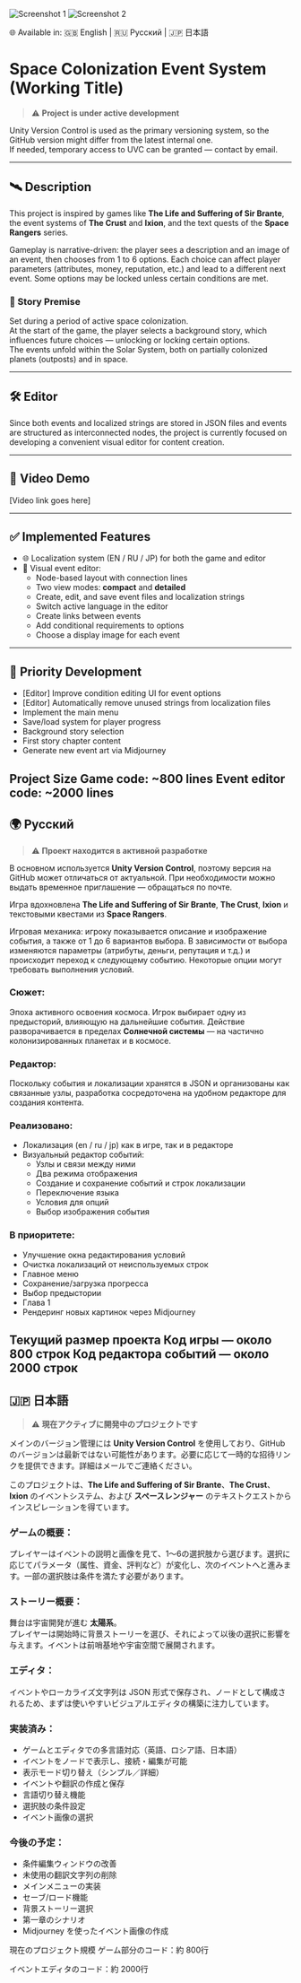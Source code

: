 ![Screenshot 1](screenshots/screenshot1.png)
![Screenshot 2](screenshots/screenshot2.png)

🌐 Available in: 🇬🇧 English | 🇷🇺 Русский | 🇯🇵 日本語

# Space Colonization Event System (Working Title)

> ⚠️ **Project is under active development**

Unity Version Control is used as the primary versioning system, so the GitHub version might differ from the latest internal one.  
If needed, temporary access to UVC can be granted — contact by email.

---

## 🛰️ Description

This project is inspired by games like **The Life and Suffering of Sir Brante**, the event systems of **The Crust** and **Ixion**, and the text quests of the **Space Rangers** series.

Gameplay is narrative-driven: the player sees a description and an image of an event, then chooses from 1 to 6 options. Each choice can affect player parameters (attributes, money, reputation, etc.) and lead to a different next event. Some options may be locked unless certain conditions are met.

### 🌌 Story Premise

Set during a period of active space colonization.  
At the start of the game, the player selects a background story, which influences future choices — unlocking or locking certain options.  
The events unfold within the Solar System, both on partially colonized planets (outposts) and in space.

---

## 🛠️ Editor

Since both events and localized strings are stored in JSON files and events are structured as interconnected nodes, the project is currently focused on developing a convenient visual editor for content creation.

---

## 🎥 Video Demo

[Video link goes here]

---

## ✅ Implemented Features

- 🌐 Localization system (EN / RU / JP) for both the game and editor
- 🧩 Visual event editor:
  - Node-based layout with connection lines
  - Two view modes: **compact** and **detailed**
  - Create, edit, and save event files and localization strings
  - Switch active language in the editor
  - Create links between events
  - Add conditional requirements to options
  - Choose a display image for each event

---

## 🚧 Priority Development

- [Editor] Improve condition editing UI for event options
- [Editor] Automatically remove unused strings from localization files
- Implement the main menu
- Save/load system for player progress
- Background story selection
- First story chapter content
- Generate new event art via Midjourney

Project Size
Game code: ~800 lines
Event editor code: ~2000 lines
---

## 🌍 Русский

> ⚠️ **Проект находится в активной разработке**

В основном используется **Unity Version Control**, поэтому версия на GitHub может отличаться от актуальной. При необходимости можно выдать временное приглашение — обращаться по почте.

Игра вдохновлена **The Life and Suffering of Sir Brante**, **The Crust**, **Ixion** и текстовыми квестами из **Space Rangers**.

Игровая механика: игроку показывается описание и изображение события, а также от 1 до 6 вариантов выбора. В зависимости от выбора изменяются параметры (атрибуты, деньги, репутация и т.д.) и происходит переход к следующему событию. Некоторые опции могут требовать выполнения условий.

### Сюжет:

Эпоха активного освоения космоса. Игрок выбирает одну из предысторий, влияющую на дальнейшие события. Действие разворачивается в пределах **Солнечной системы** — на частично колонизированных планетах и в космосе.

### Редактор:

Поскольку события и локализации хранятся в JSON и организованы как связанные узлы, разработка сосредоточена на удобном редакторе для создания контента.

### Реализовано:

- Локализация (en / ru / jp) как в игре, так и в редакторе
- Визуальный редактор событий:
  - Узлы и связи между ними
  - Два режима отображения
  - Создание и сохранение событий и строк локализации
  - Переключение языка
  - Условия для опций
  - Выбор изображения события

### В приоритете:

- Улучшение окна редактирования условий
- Очистка локализаций от неиспользуемых строк
- Главное меню
- Сохранение/загрузка прогресса
- Выбор предыстории
- Глава 1
- Рендеринг новых картинок через Midjourney

Текущий размер проекта
Код игры — около 800 строк
Код редактора событий — около 2000 строк
---

## 🇯🇵 日本語

> ⚠️ **現在アクティブに開発中のプロジェクトです**

メインのバージョン管理には **Unity Version Control** を使用しており、GitHub のバージョンは最新ではない可能性があります。必要に応じて一時的な招待リンクを提供できます。詳細はメールでご連絡ください。

このプロジェクトは、**The Life and Suffering of Sir Brante**、**The Crust**、**Ixion** のイベントシステム、および **スペースレンジャー** のテキストクエストからインスピレーションを得ています。

### ゲームの概要：

プレイヤーはイベントの説明と画像を見て、1〜6の選択肢から選びます。選択に応じてパラメータ（属性、資金、評判など）が変化し、次のイベントへと進みます。一部の選択肢は条件を満たす必要があります。

### ストーリー概要：

舞台は宇宙開発が進む **太陽系**。  
プレイヤーは開始時に背景ストーリーを選び、それによって以後の選択に影響を与えます。イベントは前哨基地や宇宙空間で展開されます。

### エディタ：

イベントやローカライズ文字列は JSON 形式で保存され、ノードとして構成されるため、まずは使いやすいビジュアルエディタの構築に注力しています。

### 実装済み：

- ゲームとエディタでの多言語対応（英語、ロシア語、日本語）
- イベントをノードで表示し、接続・編集が可能
- 表示モード切り替え（シンプル／詳細）
- イベントや翻訳の作成と保存
- 言語切り替え機能
- 選択肢の条件設定
- イベント画像の選択

### 今後の予定：

- 条件編集ウィンドウの改善
- 未使用の翻訳文字列の削除
- メインメニューの実装
- セーブ/ロード機能
- 背景ストーリー選択
- 第一章のシナリオ
- Midjourney を使ったイベント画像の作成

現在のプロジェクト規模
ゲーム部分のコード：約 800行

イベントエディタのコード：約 2000行
